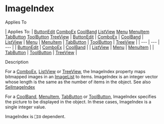 




<h1 class="heading"><span class="name">ImageIndex</span></h1>

Applies To

| Applies To: | [ButtonEdit](../a-z/buttonedit.md) [ComboEx](../a-z/comboex.md) [CoolBand](../a-z/coolband.md) [ListView](../a-z/listview.md) [Menu](../a-z/menu.md) [MenuItem](../a-z/menuitem.md) [TabButton](../a-z/tabbutton.md) [ToolButton](../a-z/toolbutton.md) [TreeView](../a-z/treeview.md) | [ButtonEdit](../a-z/buttonedit.md) | [ComboEx](../a-z/comboex.md) | [CoolBand](../a-z/coolband.md) | [ListView](../a-z/listview.md) | [Menu](../a-z/menu.md) | [MenuItem](../a-z/menuitem.md) | [TabButton](../a-z/tabbutton.md) | [ToolButton](../a-z/toolbutton.md) | [TreeView](../a-z/treeview.md) |
| --- | --- | ---  |
| [ButtonEdit](../a-z/buttonedit.md) | [ComboEx](../a-z/comboex.md) | [CoolBand](../a-z/coolband.md) |
| [ListView](../a-z/listview.md) | [Menu](../a-z/menu.md) | [MenuItem](../a-z/menuitem.md) |
| [TabButton](../a-z/tabbutton.md) | [ToolButton](../a-z/toolbutton.md) | [TreeView](../a-z/treeview.md) |


Description


For a [ComboEx](../a-z/comboex.md), [ListView](../a-z/listview.md) or [TreeView](../a-z/treeview.md), the ImageIndex property maps bitmapped images in an [ImageList](../a-z/imagelist.md) to items. ImageIndex is an integer vector whose length is the same as the number of items in the object. See also [SelImageIndex](../a-z/selimageindex.md)


For a [CoolBand](../a-z/coolband.md), [MenuItem](../a-z/menuitem.md), [TabButton](../a-z/tabbutton.md) or [ToolButton](../a-z/toolbutton.md), ImageIndex specifies the picture to be displayed in the object. In these cases, ImageIndex is a single integer value.


ImageIndex is `⎕IO` dependent.



